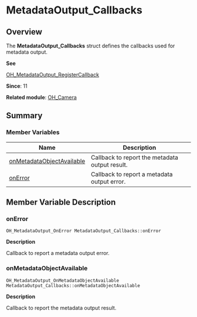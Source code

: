 # MetadataOutput_Callbacks


## Overview

The **MetadataOutput_Callbacks** struct defines the callbacks used for metadata output.

**See**

[OH_MetadataOutput_RegisterCallback](_o_h___camera.md#oh_metadataoutput_registercallback)

**Since**: 11

**Related module**: [OH_Camera](_o_h___camera.md)


## Summary


### Member Variables

| Name| Description|
| -------- | -------- |
| [onMetadataObjectAvailable](#onmetadataobjectavailable) | Callback to report the metadata output result.|
| [onError](#onerror) | Callback to report a metadata output error.|


## Member Variable Description


### onError

```
OH_MetadataOutput_OnError MetadataOutput_Callbacks::onError
```

**Description**

Callback to report a metadata output error.


### onMetadataObjectAvailable

```
OH_MetadataOutput_OnMetadataObjectAvailable MetadataOutput_Callbacks::onMetadataObjectAvailable
```

**Description**

Callback to report the metadata output result.
